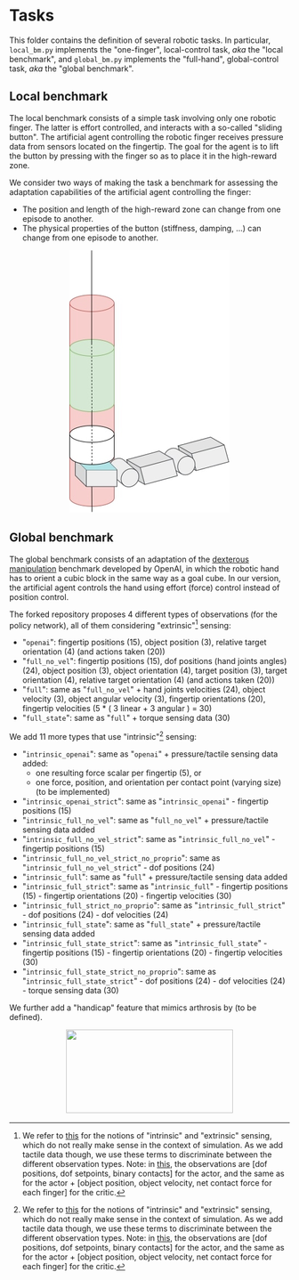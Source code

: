 # Tasks

This folder contains the definition of several robotic tasks. In particular, `local_bm.py` implements the "one-finger", local-control task, *aka* the "local benchmark", and `global_bm.py` implements the "full-hand", global-control task, *aka* the "global benchmark".

## Local benchmark

The local benchmark consists of a simple task involving only one robotic finger. The latter is effort controlled, and interacts with a so-called "sliding button". The artificial agent controlling the robotic finger receives pressure data from sensors located on the fingertip. The goal for the agent is to lift the button by pressing with the finger so as to place it in the high-reward zone. 

We consider two ways of making the task a benchmark for assessing the adaptation capabilities of the artificial agent controlling the finger:
- The position and length of the high-reward zone can change from one episode to another.
- The physical properties of the button (stiffness,  damping, ...) can change from one episode to another.

<p align="center">
  <img src="images/local_bm_img.jpg" />
</p>


## Global benchmark

The global benchmark consists of an adaptation of the [dexterous manipulation](https://arxiv.org/abs/1808.00177) benchmark developed by OpenAI, in which the robotic hand has to orient a cubic block in the same way as a goal cube. In our version, the artificial agent controls the hand using effort (force) control instead of position control.

The forked repository proposes 4 different types of observations (for the policy network), all of them considering "extrinsic"[^1] sensing:

- "`openai`": fingertip positions (15), object position (3), relative target orientation (4) (and actions taken (20))
- "`full_no_vel`": fingertip positions (15), dof positions (hand joints angles) (24), object position (3), object orientation (4), target position (3), target orientation (4), relative target orientation (4) (and actions taken (20))
- "`full`": same as "`full_no_vel`" + hand joints velocities (24), object velocity (3), object angular velocity (3), fingertip orientations (20), fingertip velocities (5 * ( 3 linear + 3 angular ) = 30) 
- "`full_state`": same as "`full`" + torque sensing data (30)
  
We add 11 more types that use "intrinsic"[^1] sensing:

- "`intrinsic_openai`": same as "`openai`" + pressure/tactile sensing data added:
    - one resulting force scalar per fingertip (5), or
    - one force, position, and orientation per contact point (varying size)  (to be implemented)
- "`intrinsic_openai_strict`": same as "`intrinsic_openai`" - fingertip positions (15)
- "`intrinsic_full_no_vel`": same as "`full_no_vel`" + pressure/tactile sensing data added
- "`intrinsic_full_no_vel_strict`": same as "`intrinsic_full_no_vel`" - fingertip positions (15)
- "`intrinsic_full_no_vel_strict_no_proprio`": same as "`intrinsic_full_no_vel_strict`" - dof positions (24) 
- "`intrinsic_full`": same as "`full`" + pressure/tactile sensing data added
- "`intrinsic_full_strict`": same as "`intrinsic_full`" - fingertip positions (15) - fingertip orientations (20) - fingertip velocities (30)
- "`intrinsic_full_strict_no_proprio`": same as "`intrinsic_full_strict`" - dof positions (24) - dof velocities (24)
- "`intrinsic_full_state`": same as "`full_state`" + pressure/tactile sensing data added
- "`intrinsic_full_state_strict`": same as "`intrinsic_full_state`" - fingertip positions (15) - fingertip orientations (20) - fingertip velocities (30)
- "`intrinsic_full_state_strict_no_proprio`": same as "`intrinsic_full_state_strict`" - dof positions (24) - dof velocities (24) - torque sensing data (30)

We further add a "handicap" feature that mimics arthrosis by (to be defined).

<p align="center">
  <img src="https://user-images.githubusercontent.com/34286328/171454160-8cb6739d-162a-4c84-922d-cda04382633f.gif" width="300" height="150"/>
</p>

[^1]: We refer to [this](https://sbrl.cs.columbia.edu/) for the notions of "intrinsic" and "extrinsic" sensing, which do not really make sense in the context of simulation. As we add tactile data though, we use these terms to discriminate between the different observation types. Note: in [this](https://sbrl.cs.columbia.edu/), the observations are [dof positions, dof setpoints, binary contacts] for the actor, and the same as for the actor + [object position, object velocity, net contact force for each finger] for the critic.
